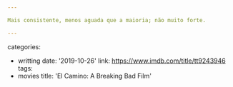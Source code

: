 ```yaml
---

Mais consistente, menos aguada que a maioria; não muito forte.

---
```

categories:
- writting
date: '2019-10-26'
link: https://www.imdb.com/title/tt9243946
tags:
- movies
title: 'El Camino: A Breaking Bad Film'
